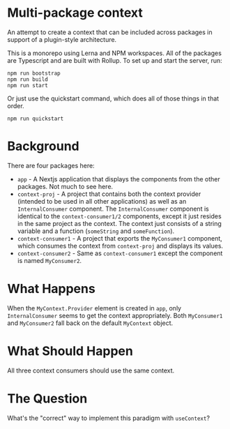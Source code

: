 # Multi-package context

An attempt to create a context that can be included across packages in support of a plugin-style architecture.

This is a monorepo using Lerna and NPM workspaces. All of the packages are Typescript and are built with Rollup. To set up and start the server, run:

```
npm run bootstrap
npm run build
npm run start
```

Or just use the quickstart command, which does all of those things in that order.

```
npm run quickstart
```

# Background

There are four packages here:

- `app` - A Nextjs application that displays the components from the other packages. Not much to see here.
- `context-proj` - A project that contains both the context provider (intended to be used in all other applications) as well as an `InternalConsumer` component. The `InternalConsumer` component is identical to the `context-consumer1/2` components, except it just resides in the same project as the context. The context just consists of a string variable and a function (`someString` and `someFunction`).
- `context-consumer1` - A project that exports the `MyConsumer1` component, which consumes the context from `context-proj` and displays its values.
- `context-consumer2` - Same as `context-consumer1` except the component is named `MyConsumer2`.

# What Happens

When the `MyContext.Provider` element is created in `app`, only `InternalConsumer` seems to get the context appropriately. Both `MyConsumer1` and `MyConsumer2` fall back on the default `MyContext` object.

# What Should Happen

All three context consumers should use the same context.

# The Question

What's the "correct" way to implement this paradigm with `useContext`?

